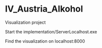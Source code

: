 # IV_Austria_Alkohol
Visualization project

Start the implementation/ServerLocalhost.exe

Find the visualization on localhost:8000
